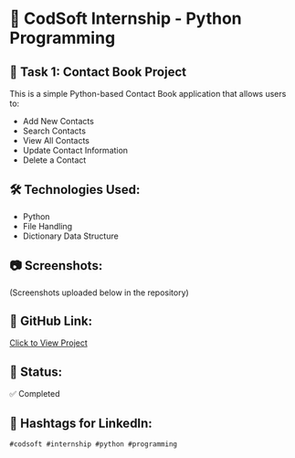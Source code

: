 # 📝 CodSoft Internship - Python Programming

## 📌 Task 1: Contact Book Project

This is a simple Python-based Contact Book application that allows users to:

- Add New Contacts
- Search Contacts
- View All Contacts
- Update Contact Information
- Delete a Contact

## 🛠️ Technologies Used:
- Python
- File Handling
- Dictionary Data Structure

## 📷 Screenshots:
(Screenshots uploaded below in the repository)

## 🔗 GitHub Link:
[Click to View Project](https://github.com/harshada-Rathod9370/Code-soft-)

## 🎯 Status:
✅ Completed

## 📢 Hashtags for LinkedIn:
`#codsoft #internship #python #programming`
